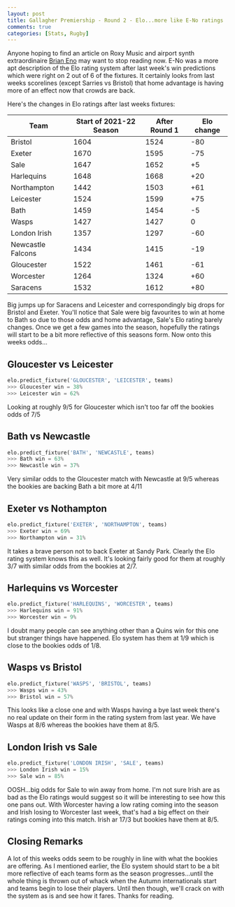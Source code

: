 ```yaml
---
layout: post
title: Gallagher Premiership - Round 2 - Elo...more like E-No ratings
comments: true
categories: [Stats, Rugby]
---
```


Anyone hoping to find an article on Roxy Music and airport synth extraordinaire [Brian Eno](https://www.youtube.com/watch?v=vNwYtllyt3Q) may want to stop reading now. E-No was a more apt description of the Elo rating system after last week's win predictions which were right on 2 out of 6 of the fixtures. It certainly looks from last weeks scorelines (except Sarries vs Bristol) that home advantage is having more of an effect now that crowds are back. 

Here's the changes in Elo ratings after last weeks fixtures:


| Team   | Start of 2021-22 Season  | After Round 1  | Elo change  |
| -------|------------------------|----------------------------|---------|
Bristol | 1604 | 1524 | -80
Exeter | 1670 | 1595 | -75
Sale | 1647 | 1652 | +5
Harlequins | 1648 | 1668 | +20
Northampton | 1442 | 1503 | +61
Leicester | 1524 | 1599 | +75
Bath | 1459 | 1454 | -5
Wasps | 1427 | 1427 | 0
London Irish | 1357 | 1297 | -60
Newcastle Falcons | 1434 | 1415 | -19
Gloucester | 1522 | 1461 | -61
Worcester | 1264 | 1324 | +60
Saracens | 1532 | 1612 | +80

Big jumps up for Saracens and Leicester and correspondingly big drops for Bristol and Exeter. You'll notice that Sale were big favourites to win at home to Bath so due to those odds and home advantage, Sale's Elo rating barely changes. Once we get a few games into the season, hopefully the ratings will start to be a bit more reflective of this seasons form. Now onto this weeks odds...

## Gloucester vs Leicester
```python
elo.predict_fixture('GLOUCESTER', 'LEICESTER', teams)
>>> Gloucester win = 38%
>>> Leicester win = 62%
```  
Looking at roughly 9/5 for Gloucester which isn't too far off the bookies odds of 7/5

## Bath vs Newcastle
```python
elo.predict_fixture('BATH', 'NEWCASTLE', teams)
>>> Bath win = 63%
>>> Newcastle win = 37%
```  
Very similar odds to the Gloucester match with Newcastle at 9/5 whereas the bookies are backing Bath a bit more at 4/11  

## Exeter vs Nothampton
```python 
elo.predict_fixture('EXETER', 'NORTHAMPTON', teams)
>>> Exeter win = 69%
>>> Northampton win = 31%
```  
It takes a brave person not to back Exeter at Sandy Park. Clearly the Elo rating system knows this as well. It's looking fairly good for them at roughly 3/7 with similar odds from the bookies at 2/7.  

## Harlequins vs Worcester
```python 
elo.predict_fixture('HARLEQUINS', 'WORCESTER', teams)
>>> Harlequins win = 91%
>>> Worcester win = 9%
```  
I doubt many people can see anything other than a Quins win for this one but stranger things have happened. Elo system has them at 1/9 which is close to the bookies odds of 1/8.


## Wasps vs Bristol
```python
elo.predict_fixture('WASPS', 'BRISTOL', teams)
>>> Wasps win = 43%
>>> Bristol win = 57%
```  
This looks like a close one and with Wasps having a bye last week there's no real update on their form in the rating system from last year. We have Wasps at 8/6 whereas the bookies have them at 8/5.  

## London Irish vs Sale
```python
elo.predict_fixture('LONDON IRISH', 'SALE', teams)
>>> London Irish win = 15%
>>> Sale win = 85%
```  
OOSH...big odds for Sale to win away from home. I'm not sure Irish are as bad as the Elo ratings would suggest so it will be interesting to see how this one pans out. With Worcester having a low rating coming into the season and Irish losing to Worcester last week, that's had a big effect on their ratings coming into this match. Irish ar 17/3 but bookies have them at 8/5. 


## Closing Remarks  
A lot of this weeks odds seem to be roughly in line with what the bookies are offering. As I mentioned earlier, the Elo system should start to be a bit more reflective of each teams form as the season progresses...until the whole thing is thrown out of whack when the Autumn internationals start and teams begin to lose their players. Until then though, we'll crack on with the system as is and see how it fares. Thanks for reading.
